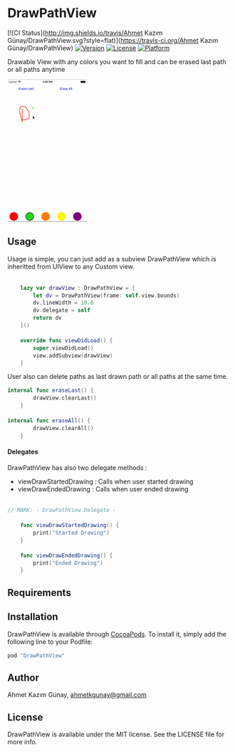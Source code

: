 # DrawPathView
[![CI Status](http://img.shields.io/travis/Ahmet Kazım Günay/DrawPathView.svg?style=flat)](https://travis-ci.org/Ahmet Kazım Günay/DrawPathView)
[![Version](https://img.shields.io/cocoapods/v/DrawPathView.svg?style=flat)](http://cocoapods.org/pods/DrawPathView)
[![License](https://img.shields.io/cocoapods/l/DrawPathView.svg?style=flat)](http://cocoapods.org/pods/DrawPathView)
[![Platform](https://img.shields.io/cocoapods/p/DrawPathView.svg?style=flat)](http://cocoapods.org/pods/DrawPathView)

Drawable View with any colors you want to fill and can be erased last path or all paths anytime

![Anim](https://github.com/ahmetkgunay/DrawPathView/blob/master/anim.gif)

## Usage

Usage is simple, you can just add as a subview DrawPathView which is inheritted from UIView to any Custom view.

```swift

    lazy var drawView : DrawPathView = {
        let dv = DrawPathView(frame: self.view.bounds)
        dv.lineWidth = 10.0
        dv.delegate = self
        return dv
    }()
    
    override func viewDidLoad() {
        super.viewDidLoad()
        view.addSubview(drawView)
    }
```

User also can delete paths as last drawn path or all paths at the same time.

```swift
internal func eraseLast() {
        drawView.clearLast()
    } 
    
internal func eraseAll() {
		drawView.clearAll()
	}
```
#### Delegates

DrawPathView has also two delegate methods :

- viewDrawStartedDrawing 	: Calls when user started drawing
- viewDrawEndedDrawing 		: Calls when user ended drawing


```swift

// MARK: - DrawPathView Delegate -

    func viewDrawStartedDrawing() {
        print("Started Drawing")
    }
    
    func viewDrawEndedDrawing() {
        print("Ended Drawing")
    }

```

## Requirements


## Installation

DrawPathView is available through [CocoaPods](http://cocoapods.org). To install
it, simply add the following line to your Podfile:

```ruby
pod "DrawPathView"
```

## Author

Ahmet Kazım Günay, ahmetkgunay@gmail.com

## License

DrawPathView is available under the MIT license. See the LICENSE file for more info.
